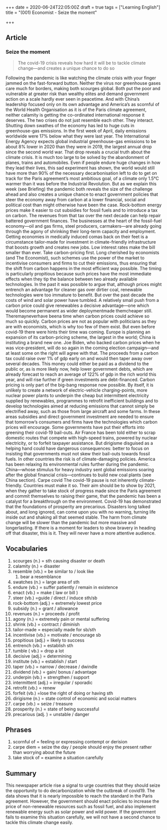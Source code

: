 +++
date = 2020-06-24T22:05:00Z
draft = true
tags = ["Learning English"]
title = "(001) Economist - Seize the moment"

+++
## Article

### Seize the moment

> The covid-19 crisis reveals how hard it will be to tackle climate change—and creates a unique chance to do so

Following the pandemic is like watching the climate crisis with your finger jammed on the fast-forward button. Neither the virus nor greenhouse gases care much for borders, making both scourges global. Both put the poor and vulnerable at greater risk than wealthy elites and demand government action on a scale hardly ever seen in peacetime. And with China’s leadership focused only on its own advantage and America’s as scornful of the World Health Organisation as it is of the Paris climate agreement, neither calamity is getting the co-ordinated international response it deserves. The two crises do not just resemble each other. They interact. Shutting down swathes of the economy has led to huge cuts in greenhouse-gas emissions. In the first week of April, daily emissions worldwide were 17% below what they were last year. The International Energy Agency expects global industrial greenhouse-gas emissions to be about 8% lower in 2020 than they were in 2019, the largest annual drop since the second world war. That drop reveals a crucial truth about the climate crisis. It is much too large to be solved by the abandonment of planes, trains and automobiles. Even if people endure huge changes in how they lead their lives, this sad experiment has shown, the world would still have more than 90% of the necessary decarbonisation left to do to get on track for the Paris agreement’s most ambitious goal, of a climate only 1.5°C warmer than it was before the Industrial Revolution. But as we explain this week (see Briefing) the pandemic both reveals the size of the challenge ahead and also creates a unique chance to enact government policies that steer the economy away from carbon at a lower financial, social and political cost than might otherwise have been the case. Rock-bottom energy prices make it easier to cut subsidies for fossil fuels and to introduce a tax on carbon. The revenues from that tax over the next decade can help repair battered government finances. The businesses at the heart of the fossil-fuel economy—oil and gas firms, steel producers, carmakers—are already going through the agony of shrinking their long-term capacity and employment. Getting economies in medically induced comas back on their feet is a circumstance tailor-made for investment in climate-friendly infrastructure that boosts growth and creates new jobs. Low interest rates make the bill smaller than ever. Take carbon-pricing first. Long cherished by economists (and The Economist), such schemes use the power of the market to incentivise consumers and firms to cut their emissions, thus ensuring that the shift from carbon happens in the most efficient way possible. The timing is particularly propitious because such prices have the most immediate effects when they tip the balance between two already available technologies. In the past it was possible to argue that, although prices might entrench an advantage for cleaner gas over dirtier coal, renewable technologies were too immature to benefit. But over the past decade the costs of wind and solar power have tumbled. A relatively small push from a carbon price could give renewables a decisive advantage—one which would become permanent as wider deploymentmade themcheaper still. Theremayneverhave beena time when carbon prices could achieve so much so quickly. Carbon prices are not as popular with politicians as they are with economists, which is why too few of them exist. But even before covid-19 there were hints their time was coming. Europe is planning an expansion of its carbon-pricing scheme, the largest in the world; China is instituting a brand new one. Joe Biden, who backed carbon prices when he was vice-president, will do so again in the coming election campaign—and at least some on the right will agree with that. The proceeds from a carbon tax could raise over 1% of gdp early on and would then taper away over several decades. This money could either be paid as a dividend to the public or, as is more likely now, help lower government debts, which are already forecast to reach an average of 122% of gdp in the rich world this year, and will rise further if green investments are debt-financed. Carbon pricing is only part of the big-bang response now possible. By itself, it is unlikely to create a network of electric-vehicle charging-points, more nuclear power plants to underpin the cheap but intermittent electricity supplied by renewables, programmes to retrofit inefficient buildings and to develop technologies aimed at reducing emissions that cannot simply be electrified away, such as those from large aircraft and some farms. In these areas subsidies and direct government investment are needed to ensure that tomorrow’s consumers and firms have the technologies which carbon prices will encourage. Some governments have put their efforts into greening their covid-19 bail-outs. Air France has been told either to scrap domestic routes that compete with high-speed trains, powered by nuclear electricity, or to forfeit taxpayer assistance. But dirigisme disguised as a helping hand could have dangerous consequences: better to focus on insisting that governments must not skew their bail-outs towards fossil fuels. In other countries the risk is of climate-damaging policies. America has been relaxing its environmental rules further during the pandemic. China—whose stimulus for heavy industry sent global emissions soaring after the global financial crisis—continues to build new coal plants (see China section). Carpe covid The covid-19 pause is not inherently climate-friendly. Countries must make it so. Their aim should be to show by 2021, when they gather to take stock of progress made since the Paris agreement and commit themselves to raising their game, that the pandemic has been a catalyst for a breakthrough on the environment. Covid-19 has demonstrated that the foundations of prosperity are precarious. Disasters long talked about, and long ignored, can come upon you with no warning, turning life inside out and shaking all that seemed stable. The harm from climate change will be slower than the pandemic but more massive and longerlasting. If there is a moment for leaders to show bravery in heading off that disaster, this is it. They will never have a more attentive audience.

## Vocabularies

 1. scourges (n.) = sth causing disaster or death
 2. calamity (n.) = disaster
 3. resemble (vb.) = be similar to / look like
    1. bear a resemblance
 4. swatches (n.) = large area of sth
 5. endure (vb.) = suffer patiently / remain in existence
 6. enact (vb.) = make ( law or bill )
 7. steer (vb.) =guide / direct / induce sth/sb
 8. rock-bottom (adj.) = extremely lowest price
 9. subsidy (n.) = grant / allowance
10. revenues (n.) = proceeds / profit
11. agony (n.) = extremely pain or mental suffering
12. shrink (vb.) = contract / diminish
13. tailor-made = especially made for sb/sth
14. incentivise (vb.) = motivate / encourage sb
15. propitious (adj.) = likely to success
16. entrench (vb.) = establish sth
17. tumble ( vb.) = drop a lot
18. decisive (adj.) = determining
19. institute (vb.) = establish / start
20. taper (vb.) = narrow / decrease / dwindle
21. dividend (vb.) = gain/ bonus / advantage
22. underpin (vb.) = strengthen / support
23. intermittent (adj.) = irregular / sporadic
24. retrofit (vb.) = renew
25. forfeit (vb.) =lose the right of doing or having sth
26. dirigisme (n.) = state control of economic and social matters
27. carpe (vb.) = seize / treasure
28. prosperity (n.) = state of being successful
29. precarious (adj. ) = unstable / danger

## Phrases

1. scornful of = feeling or expressing contempt or derision
2. carpe diem = seize the day / people should enjoy the present rather than worrying about the future
3. take stock of = examine a situation carefully

## Summary

This newspaper article rise a signal to urge countries that they should seize the opportunity to do decarbonization while the outbreak of covid19. The data shows that it is nearly impossible to reach the standard in the Paris agreement. However, the government should enact policies to increase the price of non-renewable resources such as fossil fuel, and also implement renewable energy such as solar power and wild power. If the government fails to examine this situation carefully, we will not have a second chance to tackle this climate change easily.
